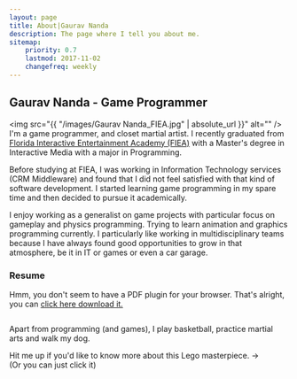 ```yaml
---
layout: page
title: About|Gaurav Nanda
description: The page where I tell you about me.
sitemap:
    priority: 0.7
    lastmod: 2017-11-02
    changefreq: weekly
---
```

## Gaurav Nanda - Game Programmer

<span class="image left"><img src="{{ "/images/Gaurav Nanda_FIEA.jpg" | absolute_url }}" alt="" /></span>
I'm a game programmer, and closet martial artist. I recently graduated from <a target="_blank" href="https://fiea.ucf.edu/">Florida Interactive Entertainment Academy (FIEA)</a> with a Master's degree in Interactive Media with a major in Programming.

Before studying at FIEA, I was working in Information Technology services (CRM Middleware) and found that I did not feel satisfied with that kind of software development. I started learning game programming in my spare time and then decided to pursue it academically.

I enjoy working as a generalist on game projects with particular focus on gameplay and physics programming. Trying to learn animation and graphics programming currently. I particularly like working in multidisciplinary teams because I have always found good opportunities to grow in that atmosphere, be it in IT or games or even a car garage.
### Resume
<object class="resume" data="/files/GauravNanda_Resume.pdf" type="application/pdf"> 
	<p>Hmm, you don't seem to have a PDF plugin for your browser.
		That's alright, you can <a href="/files/GauravNanda_Resume.pdf">click here download it.</a>
	</p>
</object>
<span class="image right"><a href="mailto:info@gnanda.com?subject=What in blazes is that Lego Monstrosity!?" class="image fit"><img src="{{ "/images/LegoMonstrosity.jpg" | absolute_url }}" alt="" /></a></span>

Apart from programming (and games), I play basketball, practice martial arts and walk my dog.

Hit me up if you'd like to know more about this Lego masterpiece. &#8594;<br>
(Or you can just click it)